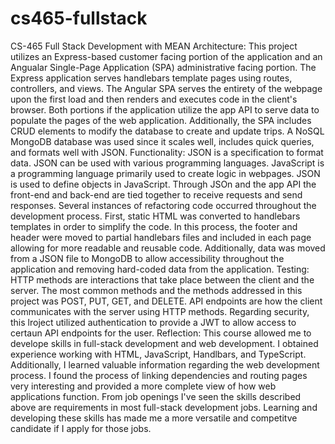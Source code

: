 # cs465-fullstack
CS-465 Full Stack Development with MEAN
Architecture:
This project utilizes an Express-based customer facing portion of the application and an Angualar Single-Page Application (SPA) administrative facing portion. The Express application serves handlebars template pages using routes, controllers, and views. The Angular SPA serves the entirety of the webpage upon the first load and then renders and executes code in the client's browser. Both portions if the application utilize the app API to serve data to populate the pages of the web application. Additionally, the SPA includes CRUD elements to modify the database to create and update trips. A NoSQL MongoDB database was used since it scales well, includes quick queries, and formats well with JSON.
Functionality:
JSON is a specification to format data. JSON can be used with various programming languages. JavaScript is a programming language primarily used to create logic in webpages. JSON is used to define objects in JavaScript. Through JSOn and the app API the front-end and back-end are tied together to receive requests and send responses. Several instances of refactoring code occurred throughout the development process. First, static HTML was converted to handlebars templates in order to simplify the code. In this process, the footer and header were moved to partial handlebars files and included in each page allowing for more readable and reusable code. Additionally, data was moved from a JSON file to MongoDB to allow accessibility throughout the application and removing hard-coded data from the application.
Testing:
HTTP methods are interactions that take place between the client and the server. The most common methods and the methods addressed in this project was POST, PUT, GET, and DELETE. API endpoints are how the client communicates with the server using HTTP methods. Regarding security, this lroject utilized authentication to provide a JWT to allow access to certaun API endpoints for the user.
Reflection:
This course allowed me to develope skills in full-stack development and web development. I obtained experience working with HTML, JavaScript, Handlbars, and TypeScript. Additionally, I learned valuable information regarding the web development process. I found the process of linking dependencies and routing pages very interesting and provided a more complete view of how web applications function. From job openings I've seen the skills described above are requirements in most full-stack development jobs. Learning and developing these skills has made me a more versatile and competitve candidate if I apply for those jobs.
